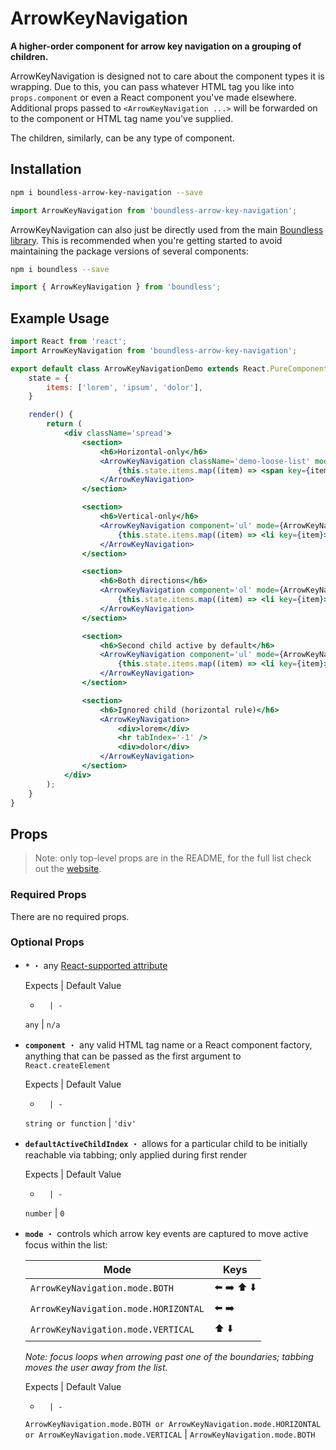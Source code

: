 <!---
THIS IS AN AUTOGENERATED FILE. EDIT PACKAGES/BOUNDLESS-ARROW-KEY-NAVIGATION/INDEX.JS INSTEAD.
-->
# ArrowKeyNavigation

__A higher-order component for arrow key navigation on a grouping of children.__

ArrowKeyNavigation is designed not to care about the component types it is wrapping. Due to this, you can pass whatever HTML tag you like into `props.component` or even a React component you've made elsewhere. Additional props passed to `<ArrowKeyNavigation ...>` will be forwarded on to the component or HTML tag name you've supplied.

The children, similarly, can be any type of component.

## Installation

```bash
npm i boundless-arrow-key-navigation --save
```

```js
import ArrowKeyNavigation from 'boundless-arrow-key-navigation';
```


ArrowKeyNavigation can also just be directly used from the main [Boundless library](https://www.npmjs.com/package/boundless). This is recommended when you're getting started to avoid maintaining the package versions of several components:

```bash
npm i boundless --save
```

```js
import { ArrowKeyNavigation } from 'boundless';
```



## Example Usage
```jsx
import React from 'react';
import ArrowKeyNavigation from 'boundless-arrow-key-navigation';

export default class ArrowKeyNavigationDemo extends React.PureComponent {
    state = {
        items: ['lorem', 'ipsum', 'dolor'],
    }

    render() {
        return (
            <div className='spread'>
                <section>
                    <h6>Horizontal-only</h6>
                    <ArrowKeyNavigation className='demo-loose-list' mode={ArrowKeyNavigation.mode.HORIZONTAL}>
                        {this.state.items.map((item) => <span key={item}>{item}</span>)}
                    </ArrowKeyNavigation>
                </section>

                <section>
                    <h6>Vertical-only</h6>
                    <ArrowKeyNavigation component='ul' mode={ArrowKeyNavigation.mode.VERTICAL}>
                        {this.state.items.map((item) => <li key={item}>{item}</li>)}
                    </ArrowKeyNavigation>
                </section>

                <section>
                    <h6>Both directions</h6>
                    <ArrowKeyNavigation component='ol' mode={ArrowKeyNavigation.mode.BOTH}>
                        {this.state.items.map((item) => <li key={item}>{item}</li>)}
                    </ArrowKeyNavigation>
                </section>

                <section>
                    <h6>Second child active by default</h6>
                    <ArrowKeyNavigation component='ul' mode={ArrowKeyNavigation.mode.VERTICAL} defaultActiveChildIndex={1}>
                        {this.state.items.map((item) => <li key={item}>{item}</li>)}
                    </ArrowKeyNavigation>
                </section>

                <section>
                    <h6>Ignored child (horizontal rule)</h6>
                    <ArrowKeyNavigation>
                        <div>lorem</div>
                        <hr tabIndex='-1' />
                        <div>dolor</div>
                    </ArrowKeyNavigation>
                </section>
            </div>
        );
    }
}
```


## Props

> Note: only top-level props are in the README, for the full list check out the [website](http://boundless.js.org/#/ArrowKeyNavigation).

### Required Props

There are no required props.


### Optional Props

- __`*`__ ・ any [React-supported attribute](https://facebook.github.io/react/docs/tags-and-attributes.html#html-attributes)

  Expects | Default Value
  -       | -
  `any` | `n/a`

- __`component`__ ・ any valid HTML tag name or a React component factory, anything that can be passed as the first argument to `React.createElement`

  Expects | Default Value
  -       | -
  `string or function` | `'div'`

- __`defaultActiveChildIndex`__ ・ allows for a particular child to be initially reachable via tabbing; only applied during first render

  Expects | Default Value
  -       | -
  `number` | `0`

- __`mode`__ ・ controls which arrow key events are captured to move active focus within the list:
  
  Mode                                 | Keys
  ----                                 | ----
  `ArrowKeyNavigation.mode.BOTH`       | ⬅️ ➡️ ⬆️ ⬇️
  `ArrowKeyNavigation.mode.HORIZONTAL` | ⬅️ ➡️
  `ArrowKeyNavigation.mode.VERTICAL`   | ⬆️ ⬇️
  
  _Note: focus loops when arrowing past one of the boundaries; tabbing moves the user away from the list._

  Expects | Default Value
  -       | -
  `ArrowKeyNavigation.mode.BOTH or ArrowKeyNavigation.mode.HORIZONTAL or ArrowKeyNavigation.mode.VERTICAL` | `ArrowKeyNavigation.mode.BOTH`


